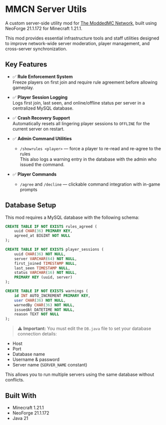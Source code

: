 # MMCN Server Utils

A custom server-side utility mod for [The ModdedMC Network](https://moddedmc.net), built using NeoForge 21.1.172 for Minecraft 1.21.1.

This mod provides essential infrastructure tools and staff utilities designed to improve network-wide server moderation, player management, and cross-server synchronization.

## Key Features

- ✅ **Rule Enforcement System**  
  Freeze players on first join and require rule agreement before allowing gameplay.

- ✅ **Player Session Logging**  
  Logs first join, last seen, and online/offline status per server in a centralized MySQL database.

- ✅ **Crash Recovery Support**  
  Automatically resets all lingering player sessions to `OFFLINE` for the current server on restart.

- ✅ **Admin Command Utilities**
    - `/showrules <player>` — force a player to re-read and re-agree to the rules  
      This also logs a warning entry in the database with the admin who issued the command.

- ✅ **Player Commands**
    - `/agree` and `/decline` — clickable command integration with in-game prompts

## Database Setup

This mod requires a MySQL database with the following schema:

```sql
CREATE TABLE IF NOT EXISTS rules_agreed (
    uuid CHAR(36) PRIMARY KEY,
    agreed_at BIGINT NOT NULL
);

CREATE TABLE IF NOT EXISTS player_sessions (
    uuid CHAR(36) NOT NULL,
    server VARCHAR(64) NOT NULL,
    first_joined TIMESTAMP NULL,
    last_seen TIMESTAMP NULL,
    status VARCHAR(16) NOT NULL,
    PRIMARY KEY (uuid, server)
);

CREATE TABLE IF NOT EXISTS warnings (
    id INT AUTO_INCREMENT PRIMARY KEY,
    user CHAR(36) NOT NULL,
    warnedBy CHAR(36) NOT NULL,
    issuedAt DATETIME NOT NULL,
    reason TEXT NOT NULL
);
```

> ⚠️ **Important:** You must edit the `DB.java` file to set your database connection details:
- Host
- Port
- Database name
- Username & password
- Server name (`SERVER_NAME` constant)

This allows you to run multiple servers using the same database without conflicts.

## Built With

- Minecraft 1.21.1
- NeoForge 21.1.172
- Java 21
